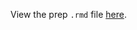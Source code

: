 View the prep `.rmd` file [here](https://github.com/OHI-Science/bhi-prep/blob/draft/prep/AO/v2019/ao_prep.rmd).
